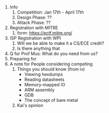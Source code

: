 1. Info
	1. Competition: Jan 17th - April 17th
	2. Design Phase: ??
	3. Attack Phase: ??
2. Registration with MITRE
	1. form: https://ectf.mitre.org/
3. ISP Registration with WPI
	1. Will we be able to make it a CS/ECE credit?
	2. Is there anything that
5. Q for Prof Mus: What do you need from us?
6. Preparing for
7. A note for People considering competing
	1. Things you should know (from iv)
		- Viewing hexdumps
		- Reading datasheets
		- Memory-mapped IO
		- ARM assembly
		- GDB
		- The concept of bare metal
	2. Kai's opinion